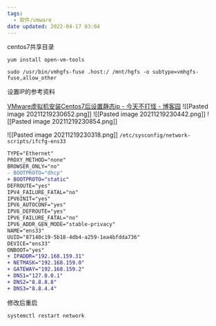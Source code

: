 ```yaml
---
tags:
  - 软件/vmware
date updated: 2022-04-17 03:04
---
```


centos7共享目录

```shell
yum install open-vm-tools

sudo /usr/bin/vmhgfs-fuse .host:/ /mnt/hgfs -o subtype=vmhgfs-fuse,allow_other

```

设置IP的参考资料

[VMware虚拟机安装Centos7后设置静态ip - 今天不打怪 - 博客园](https://www.cnblogs.com/hsz-csy/p/9811969.html)
![[Pasted image 20211219230652.png]]
![[Pasted image 20211219230442.png]]
![[Pasted image 20211219230854.png]]

![[Pasted image 20211219230318.png]]
`/etc/sysconfig/network-scripts/ifcfg-ens33`

```diff
TYPE="Ethernet"
PROXY_METHOD="none"
BROWSER_ONLY="no"
- BOOTPROTO="dhcp"
+ BOOTPROTO="static"
DEFROUTE="yes"
IPV4_FAILURE_FATAL="no"
IPV6INIT="yes"
IPV6_AUTOCONF="yes"
IPV6_DEFROUTE="yes"
IPV6_FAILURE_FATAL="no"
IPV6_ADDR_GEN_MODE="stable-privacy"
NAME="ens33"
UUID="87140c19-5b18-4db4-a259-1ea4bfdda736"
DEVICE="ens33"
ONBOOT="yes"
+ IPADDR="192.168.159.31"
+ NETMASK="192.168.159.0"
+ GATEWAY="192.168.159.2"
+ DNS1="127.0.0.1"
+ DNS2="8.8.8.8"
+ DNS3="8.8.4.4"
```

修改后重启

```shell
systemctl restart network
```
